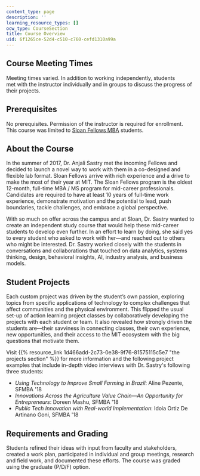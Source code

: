 ```yaml
---
content_type: page
description: ''
learning_resource_types: []
ocw_type: CourseSection
title: Course Overview
uid: 6f1265ce-52d4-c510-c760-cefd1310a99a
---
```


Course Meeting Times
--------------------

Meeting times varied. In addition to working independently, students met with the instructor individually and in groups to discuss the progress of their projects.

Prerequisites
-------------

No prerequisites. Permission of the instructor is required for enrollment. This course was limited to [Sloan Fellows MBA](http://mitsloan.mit.edu/fellows/) students.

About the Course
----------------

In the summer of 2017, Dr. Anjali Sastry met the incoming Fellows and decided to launch a novel way to work with them in a co-designed and flexible lab format. Sloan Fellows arrive with rich experience and a drive to make the most of their year at MIT. The Sloan Fellows program is the oldest 12-month, full-time MBA / MS program for mid-career professionals. Candidates are required to have at least 10 years of full-time work experience, demonstrate motivation and the potential to lead, push boundaries, tackle challenges, and embrace a global perspective.

With so much on offer across the campus and at Sloan, Dr. Sastry wanted to create an independent study course that would help these mid-career students to develop even further. In an effort to learn by doing, she said yes to every student who asked to work with her—and reached out to others who might be interested. Dr. Sastry worked closely with the students in conversations and collaborations that touched on data analytics, systems thinking, design, behavioral insights, AI, industry analysis, and business models.

Student Projects
----------------

Each custom project was driven by the student’s own passion, exploring topics from specific applications of technology to complex challenges that affect communities and the physical environment. This flipped the usual set-up of action learning project classes by collaboratively developing the projects with each student or team. It also revealed how strongly driven the students are—their savviness in connecting classes, their own experience, new opportunities, and their access to the MIT ecosystem with the big questions that motivate them.

Visit {{% resource_link 1d466add-2c73-0e38-9f76-81575115c5e7 "the projects section" %}} for more information and the following project examples that include in-depth video interviews with Dr. Sastry's following three students:

*   _Using Technology to Improve Small Farming in Brazil_: Aline Pezente, SFMBA '18
*   _Innovations Across the Agriculture Value Chain—An Opportunity for Entrepreneurs_: Doreen Mashu, SFMBA '18
*   _Public Tech Innovation with Real-world Implementation_: Idoia Ortiz De Artinano Goni, SFMBA '18

Requirements and Grading
------------------------

Students refined their ideas with input from faculty and stakeholders, created a work plan, participated in individual and group meetings, research and field work, and documented these efforts. The course was graded using the graduate (P/D/F) option.